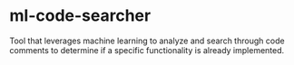 # ml-code-searcher
Tool that leverages machine learning to analyze and search through code comments to determine if a specific functionality is already implemented.

